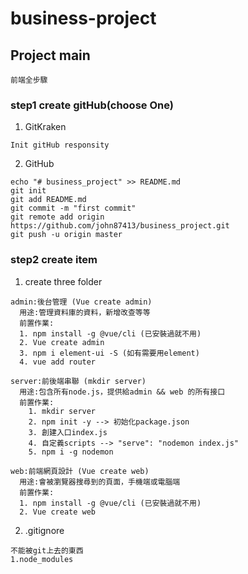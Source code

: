 # business-project

## Project main
```
前端全步驟
```

### step1 create gitHub(choose One)
1. GitKraken
```
Init gitHub responsity
```
2. GitHub

```
echo "# business_project" >> README.md
git init
git add README.md
git commit -m "first commit"
git remote add origin https://github.com/john87413/business_project.git
git push -u origin master
```

### step2 create item
1. create three folder
```
admin:後台管理 (Vue create admin)
  用途:管理資料庫的資料，新增改查等等
  前置作業:
  1. npm install -g @vue/cli (已安裝過就不用)
  2. Vue create admin
  3. npm i element-ui -S (如有需要用element)
  4. vue add router

server:前後端串聯 (mkdir server)
  用途:包含所有node.js，提供給admin && web 的所有接口
  前置作業:
    1. mkdir server
    2. npm init -y --> 初始化package.json
    3. 創建入口index.js
    4. 自定義scripts --> "serve": "nodemon index.js"
    5. npm i -g nodemon

web:前端網頁設計 (Vue create web)
  用途:會被瀏覽器搜尋到的頁面，手機端或電腦端
  前置作業:
  1. npm install -g @vue/cli (已安裝過就不用)
  2. Vue create web
```

2. .gitignore
```
不能被git上去的東西
1.node_modules
```
